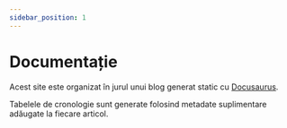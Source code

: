 ```yaml
---
sidebar_position: 1
---
```


# Documentație

Acest site este organizat în jurul unui blog generat static cu
[Docusaurus](https://docusaurus.io).

Tabelele de cronologie sunt generate folosind metadate suplimentare
adăugate la fiecare articol.
